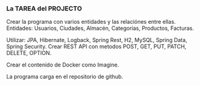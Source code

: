 
### La TAREA del PROJECTO

Crear la programa con varios entidades y las relaciónes entre ellas.
Entidades: Usuarios, Ciudades, Almacén, Categorías, Productos, Facturas.

Utilizar: JPA, Hibernate, Logback, Spring Rest, H2, MySQL, Spring Data, Spring Security.
Crear REST API con metodos POST, GET, PUT, PATCH, DELETE, OPTION.

Crear el contenido de Docker como Imagine.

La programa carga en el repositorio de github.


